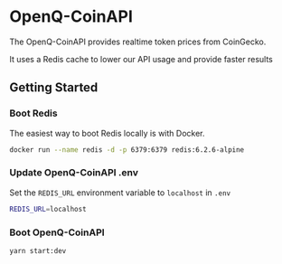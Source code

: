 # OpenQ-CoinAPI

The OpenQ-CoinAPI provides realtime token prices from CoinGecko.

It uses a Redis cache to lower our API usage and provide faster results

## Getting Started

### Boot Redis

The easiest way to boot Redis locally is with Docker.

```bash
docker run --name redis -d -p 6379:6379 redis:6.2.6-alpine
```


### Update OpenQ-CoinAPI .env

Set the `REDIS_URL` environment variable to `localhost` in `.env`

```bash
REDIS_URL=localhost
```

### Boot OpenQ-CoinAPI

```bash
yarn start:dev
```